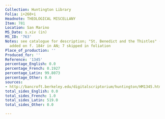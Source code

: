 ```yaml
---
Collection: Huntington Library
Folia: i+260+i
Headnote: THEOLOGICAL MISCELLANY
Item: 781
Location: San Marino
MS_Date: s.xiv (in)
MS_ID: '763'
Notes: see catalogue for description; "St. Benedict and the Thistles" (Dean no. 516)
  added on f. 184r in AN; 7 skipped in foliation
Place_of_production: ''
Produced_for: ''
Reference: '1345'
percentage_English: 0.0
percentage_French: 0.1927
percentage_Latin: 99.8073
percentage_Other: 0.0
sources:
- http://bancroft.berkeley.edu/digitalscriptorium/huntington/HM1345.html
total_sides_English: 0.0
total_sides_French: 1.0
total_sides_Latin: 519.0
total_sides_Other: 0.0

---
```

